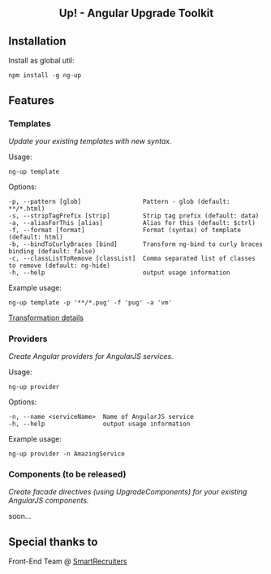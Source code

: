 <h2 align="center">Up! - Angular Upgrade Toolkit</h2>

## Installation

Install as global util:

`npm install -g ng-up`

## Features

### Templates

_Update your existing templates with new syntax._

Usage:

```
ng-up template
```

Options:

```
-p, --pattern [glob]                 Pattern - glob (default: **/*.html)
-s, --stripTagPrefix [strip]         Strip tag prefix (default: data)
-a, --aliasForThis [alias]           Alias for this (default: $ctrl)
-f, --format [format]                Format (syntax) of template (default: html)
-b, --bindToCurlyBraces [bind]       Transform ng-bind to curly braces binding (default: false)
-c, --classListToRemove [classList]  Comma separated list of classes to remove (default: ng-hide)
-h, --help                           output usage information
```

Example usage:

```
ng-up template -p '**/*.pug' -f 'pug' -a 'vm'
```

[Transformation details](https://github.com/psmyrdek/create-angular-template)

### Providers

_Create Angular providers for AngularJS services._

Usage:

```
ng-up provider
```

Options:

```
-n, --name <serviceName>  Name of AngularJS service
-h, --help                output usage information
```

Example usage:

```
ng-up provider -n AmazingService
```

### Components (to be released)

_Create facade directives (using UpgradeComponents) for your existing AngularJS components._

soon...

## Special thanks to

Front-End Team @ [SmartRecruiters](www.smartrecruiters.com)